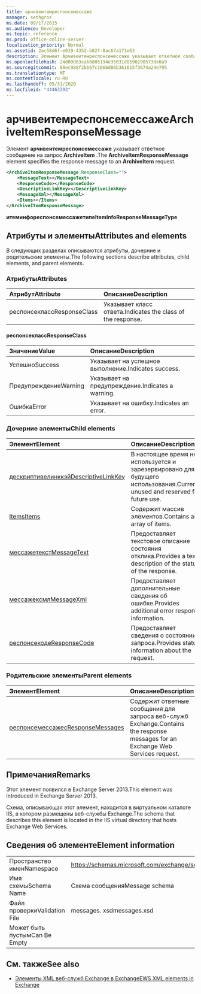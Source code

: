 ```yaml
---
title: арчивеитемреспонсемессаже
manager: sethgros
ms.date: 09/17/2015
ms.audience: Developer
ms.topic: reference
ms.prod: office-online-server
localization_priority: Normal
ms.assetid: 2ac58d6f-e019-4352-b82f-8ac67a171e63
description: Элемент Арчивеитемреспонсемессаже указывает ответное сообщение на запрос ArchiveItem.
ms.openlocfilehash: 24d09d63cab6805194e35031d8590290573de0a9
ms.sourcegitcommit: 88ec988f2bb67c1866d06b361615f3674a24e795
ms.translationtype: MT
ms.contentlocale: ru-RU
ms.lasthandoff: 05/31/2020
ms.locfileid: "44463393"
---
```

# <a name="archiveitemresponsemessage"></a><span data-ttu-id="0cb97-103">арчивеитемреспонсемессаже</span><span class="sxs-lookup"><span data-stu-id="0cb97-103">ArchiveItemResponseMessage</span></span>

<span data-ttu-id="0cb97-104">Элемент **арчивеитемреспонсемессаже** указывает ответное сообщение на запрос **ArchiveItem** .</span><span class="sxs-lookup"><span data-stu-id="0cb97-104">The **ArchiveItemResponseMessage** element specifies the response message to an **ArchiveItem** request.</span></span> 
  
```XML
<ArchiveItemResponseMessage ResponseClass="">
    <MessageText></MessageText>
    <ResponseCode></ResponseCode>
    <DescriptiveLinkKey></DescriptiveLinkKey>
    <MessageXml></MessageXml>
    <Items></Items>
</ArchiveItemResponseMessage>
```

 <span data-ttu-id="0cb97-105">**итеминфореспонсемессажетипе**</span><span class="sxs-lookup"><span data-stu-id="0cb97-105">**ItemInfoResponseMessageType**</span></span>
## <a name="attributes-and-elements"></a><span data-ttu-id="0cb97-106">Атрибуты и элементы</span><span class="sxs-lookup"><span data-stu-id="0cb97-106">Attributes and elements</span></span>

<span data-ttu-id="0cb97-107">В следующих разделах описываются атрибуты, дочерние и родительские элементы.</span><span class="sxs-lookup"><span data-stu-id="0cb97-107">The following sections describe attributes, child elements, and parent elements.</span></span>
  
### <a name="attributes"></a><span data-ttu-id="0cb97-108">Атрибуты</span><span class="sxs-lookup"><span data-stu-id="0cb97-108">Attributes</span></span>

|<span data-ttu-id="0cb97-109">**Атрибут**</span><span class="sxs-lookup"><span data-stu-id="0cb97-109">**Attribute**</span></span>|<span data-ttu-id="0cb97-110">**Описание**</span><span class="sxs-lookup"><span data-stu-id="0cb97-110">**Description**</span></span>|
|:-----|:-----|
|<span data-ttu-id="0cb97-111">респонсекласс</span><span class="sxs-lookup"><span data-stu-id="0cb97-111">ResponseClass</span></span>  <br/> |<span data-ttu-id="0cb97-112">Указывает класс ответа.</span><span class="sxs-lookup"><span data-stu-id="0cb97-112">Indicates the class of the response.</span></span>  <br/> |
   
#### <a name="responseclass"></a><span data-ttu-id="0cb97-113">респонсекласс</span><span class="sxs-lookup"><span data-stu-id="0cb97-113">ResponseClass</span></span>

|<span data-ttu-id="0cb97-114">**Значение**</span><span class="sxs-lookup"><span data-stu-id="0cb97-114">**Value**</span></span>|<span data-ttu-id="0cb97-115">**Описание**</span><span class="sxs-lookup"><span data-stu-id="0cb97-115">**Description**</span></span>|
|:-----|:-----|
|<span data-ttu-id="0cb97-116">Успешно</span><span class="sxs-lookup"><span data-stu-id="0cb97-116">Success</span></span>  <br/> |<span data-ttu-id="0cb97-117">Указывает на успешное выполнение.</span><span class="sxs-lookup"><span data-stu-id="0cb97-117">Indicates success.</span></span>  <br/> |
|<span data-ttu-id="0cb97-118">Предупреждение</span><span class="sxs-lookup"><span data-stu-id="0cb97-118">Warning</span></span>  <br/> |<span data-ttu-id="0cb97-119">Указывает на предупреждение.</span><span class="sxs-lookup"><span data-stu-id="0cb97-119">Indicates a warning.</span></span>  <br/> |
|<span data-ttu-id="0cb97-120">Ошибка</span><span class="sxs-lookup"><span data-stu-id="0cb97-120">Error</span></span>  <br/> |<span data-ttu-id="0cb97-121">Указывает на ошибку.</span><span class="sxs-lookup"><span data-stu-id="0cb97-121">Indicates an error.</span></span>  <br/> |
   
### <a name="child-elements"></a><span data-ttu-id="0cb97-122">Дочерние элементы</span><span class="sxs-lookup"><span data-stu-id="0cb97-122">Child elements</span></span>

|<span data-ttu-id="0cb97-123">**Элемент**</span><span class="sxs-lookup"><span data-stu-id="0cb97-123">**Element**</span></span>|<span data-ttu-id="0cb97-124">**Описание**</span><span class="sxs-lookup"><span data-stu-id="0cb97-124">**Description**</span></span>|
|:-----|:-----|
|[<span data-ttu-id="0cb97-125">дескриптивелинккэй</span><span class="sxs-lookup"><span data-stu-id="0cb97-125">DescriptiveLinkKey</span></span>](descriptivelinkkey.md) <br/> |<span data-ttu-id="0cb97-126">В настоящее время не используется и зарезервировано для будущего использования.</span><span class="sxs-lookup"><span data-stu-id="0cb97-126">Currently unused and reserved for future use.</span></span>  <br/> |
|[<span data-ttu-id="0cb97-127">Items</span><span class="sxs-lookup"><span data-stu-id="0cb97-127">Items</span></span>](items.md) <br/> |<span data-ttu-id="0cb97-128">Содержит массив элементов.</span><span class="sxs-lookup"><span data-stu-id="0cb97-128">Contains an array of items.</span></span>  <br/> |
|[<span data-ttu-id="0cb97-129">мессажетекст</span><span class="sxs-lookup"><span data-stu-id="0cb97-129">MessageText</span></span>](messagetext.md) <br/> |<span data-ttu-id="0cb97-130">Предоставляет текстовое описание состояния отклика.</span><span class="sxs-lookup"><span data-stu-id="0cb97-130">Provides a text description of the status of the response.</span></span>  <br/> |
|[<span data-ttu-id="0cb97-131">мессажексмл</span><span class="sxs-lookup"><span data-stu-id="0cb97-131">MessageXml</span></span>](messagexml.md) <br/> |<span data-ttu-id="0cb97-132">Предоставляет дополнительные сведения об ошибке.</span><span class="sxs-lookup"><span data-stu-id="0cb97-132">Provides additional error response information.</span></span>  <br/> |
|[<span data-ttu-id="0cb97-133">респонсекоде</span><span class="sxs-lookup"><span data-stu-id="0cb97-133">ResponseCode</span></span>](responsecode.md) <br/> |<span data-ttu-id="0cb97-134">Предоставляет сведения о состоянии запроса.</span><span class="sxs-lookup"><span data-stu-id="0cb97-134">Provides status information about the request.</span></span>  <br/> |
   
### <a name="parent-elements"></a><span data-ttu-id="0cb97-135">Родительские элементы</span><span class="sxs-lookup"><span data-stu-id="0cb97-135">Parent elements</span></span>

|<span data-ttu-id="0cb97-136">**Элемент**</span><span class="sxs-lookup"><span data-stu-id="0cb97-136">**Element**</span></span>|<span data-ttu-id="0cb97-137">**Описание**</span><span class="sxs-lookup"><span data-stu-id="0cb97-137">**Description**</span></span>|
|:-----|:-----|
|[<span data-ttu-id="0cb97-138">респонсемессажес</span><span class="sxs-lookup"><span data-stu-id="0cb97-138">ResponseMessages</span></span>](responsemessages.md) <br/> |<span data-ttu-id="0cb97-139">Содержит ответные сообщения для запроса веб-служб Exchange.</span><span class="sxs-lookup"><span data-stu-id="0cb97-139">Contains the response messages for an Exchange Web Services request.</span></span>  <br/> |
   
## <a name="remarks"></a><span data-ttu-id="0cb97-140">Примечания</span><span class="sxs-lookup"><span data-stu-id="0cb97-140">Remarks</span></span>

<span data-ttu-id="0cb97-141">Этот элемент появился в Exchange Server 2013.</span><span class="sxs-lookup"><span data-stu-id="0cb97-141">This element was introduced in Exchange Server 2013.</span></span>
  
<span data-ttu-id="0cb97-142">Схема, описывающая этот элемент, находится в виртуальном каталоге IIS, в котором размещены веб-службы Exchange.</span><span class="sxs-lookup"><span data-stu-id="0cb97-142">The schema that describes this element is located in the IIS virtual directory that hosts Exchange Web Services.</span></span>
  
## <a name="element-information"></a><span data-ttu-id="0cb97-143">Сведения об элементе</span><span class="sxs-lookup"><span data-stu-id="0cb97-143">Element information</span></span>

|||
|:-----|:-----|
|<span data-ttu-id="0cb97-144">Пространство имен</span><span class="sxs-lookup"><span data-stu-id="0cb97-144">Namespace</span></span>  <br/> |https://schemas.microsoft.com/exchange/services/2006/messages  <br/> |
|<span data-ttu-id="0cb97-145">Имя схемы</span><span class="sxs-lookup"><span data-stu-id="0cb97-145">Schema Name</span></span>  <br/> |<span data-ttu-id="0cb97-146">Схема сообщения</span><span class="sxs-lookup"><span data-stu-id="0cb97-146">Message schema</span></span>  <br/> |
|<span data-ttu-id="0cb97-147">Файл проверки</span><span class="sxs-lookup"><span data-stu-id="0cb97-147">Validation File</span></span>  <br/> |<span data-ttu-id="0cb97-148">messages. xsd</span><span class="sxs-lookup"><span data-stu-id="0cb97-148">messages.xsd</span></span>  <br/> |
|<span data-ttu-id="0cb97-149">Может быть пустым</span><span class="sxs-lookup"><span data-stu-id="0cb97-149">Can Be Empty</span></span>  <br/> ||
   
## <a name="see-also"></a><span data-ttu-id="0cb97-150">См. также</span><span class="sxs-lookup"><span data-stu-id="0cb97-150">See also</span></span>

- [<span data-ttu-id="0cb97-151">Элементы XML веб-служб Exchange в Exchange</span><span class="sxs-lookup"><span data-stu-id="0cb97-151">EWS XML elements in Exchange</span></span>](ews-xml-elements-in-exchange.md)

